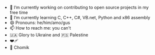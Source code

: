 <!-- Chomik -->
- 🔭 I’m currently working on contributing to open source projects in my free time
- 🌱 I’m currently learning C, C++, C#, VB.net, Python and x86 assembly
- 😄 Pronouns: he/him/amo/gus
- 📫 How to reach me: you can't
- 🇺🇦  Glory to Ukraine and 🇵🇸 Palestine
- ❤️‍🩹
- 🐹 Chomik
<!--
**pankoza-pl/pankoza-pl** is a ✨ _special_ ✨ repository because its `README.md` (this file) appears on your GitHub profile.

Here are some ideas to get you started:

- 🔭 I’m currently working on ...
- 🌱 I’m currently learning ...
- 👯 I’m looking to collaborate on ...
- 🤔 I’m looking for help with ...
- 💬 Ask me about ...
- 📫 How to reach me: ...
- 😄 Pronouns: ...
- ⚡ Fun fact: ...
- ❤️‍🩹
-->
